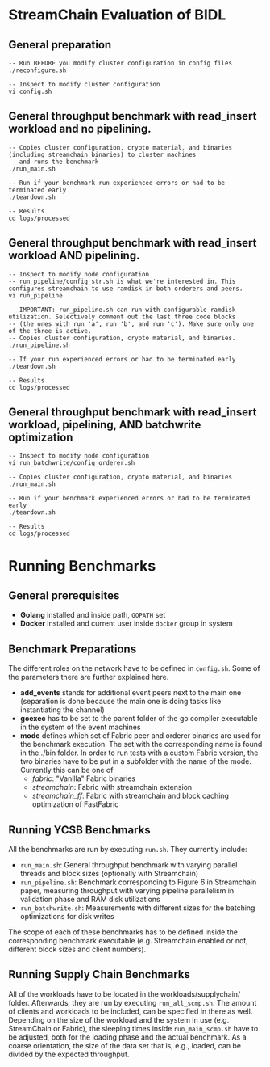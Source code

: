 # StreamChain Evaluation of BIDL

## General preparation

	-- Run BEFORE you modify cluster configuration in config files
	./reconfigure.sh

	-- Inspect to modify cluster configuration
	vi config.sh

## General throughput benchmark with read_insert workload and no pipelining.

	-- Copies cluster configuration, crypto material, and binaries (including streamchain binaries) to cluster machines
	-- and runs the benchmark
	./run_main.sh

	-- Run if your benchmark run experienced errors or had to be terminated early
	./teardown.sh

	-- Results
	cd logs/processed

## General throughput benchmark with read_insert workload AND pipelining.	
	-- Inspect to modify node configuration
	-- run_pipeline/config_str.sh is what we're interested in. This configures streamchain to use ramdisk in both orderers and peers.
	vi run_pipeline

	-- IMPORTANT: run_pipeline.sh can run with configurable ramdisk utilization. Selectively comment out the last three code blocks
	-- (the ones with run 'a', run 'b', and run 'c'). Make sure only one of the three is active.
	-- Copies cluster configuration, crypto material, and binaries.
	./run_pipeline.sh

	-- If your run experienced errors or had to be terminated early
	./teardown.sh

	-- Results
	cd logs/processed
	
## General throughput benchmark with read_insert workload, pipelining, AND batchwrite optimization

	-- Inspect to modify node configuration
	vi run_batchwrite/config_orderer.sh

	-- Copies cluster configuration, crypto material, and binaries
	./run_main.sh

	-- Run if your benchmark experienced errors or had to be terminated early
	./teardown.sh
	
	-- Results
	cd logs/processed

# Running Benchmarks

## General prerequisites

- **Golang** installed and inside path, `GOPATH` set
- **Docker** installed and current user inside `docker` group in system

## Benchmark Preparations

The different roles on the network have to be defined in `config.sh`. Some of the parameters there are further explained here.

- **add_events** stands for additional event peers next to the main one (separation is done because the main one is doing tasks like instantiating the channel)
- **goexec** has to be set to the parent folder of the go compiler executable in the system of the event machines
- **mode** defines which set of Fabric peer and orderer binaries are used for the benchmark execution. The set with the corresponding name is found in the ./bin folder. In order to run tests with a custom Fabric version, the two binaries have to be put in a subfolder with the name of the mode. Currently this can be one of
  - *fabric*: "Vanilla" Fabric binaries
  - *streamchain*: Fabric with streamchain extension
  - *streamchain_ff*: Fabric with streamchain and block caching optimization of FastFabric

## Running YCSB Benchmarks

All the benchmarks are run by executing `run.sh`. They currently include:

- `run_main.sh`: General throughput benchmark with varying parallel threads and block sizes (optionally with Streamchain)
- `run_pipeline.sh`: Benchmark corresponding to Figure 6 in Streamchain paper, measuring throughput with varying pipeline parallelism in validation phase and RAM disk utilizations
- `run_batchwrite.sh`:  Measurements with different sizes for the batching optimizations for disk writes

The scope of each of these benchmarks has to be defined inside the corresponding benchmark executable (e.g. Streamchain enabled or not, different block sizes and client numbers).

## Running Supply Chain Benchmarks

All of the workloads have to be located in the workloads/supplychain/ folder. Afterwards, they are run by executing `run_all_scmp.sh`. The amount of clients and workloads to be included, can be specified in there as well. Depending on the size of the workload and the system in use (e.g. StreamChain or Fabric), the sleeping times inside `run_main_scmp.sh` have to be adjusted, both for the loading phase and the actual benchmark. As a coarse orientation, the size of the data set that is, e.g., loaded, can be divided by the expected throughput.
